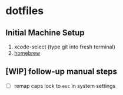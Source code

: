 # dotfiles

## Initial Machine Setup

1. xcode-select (type git into fresh terminal)
2. [homebrew](https://brew.sh/)

## [WIP] follow-up manual steps
- [ ] remap caps lock to `esc` in system settings
 

